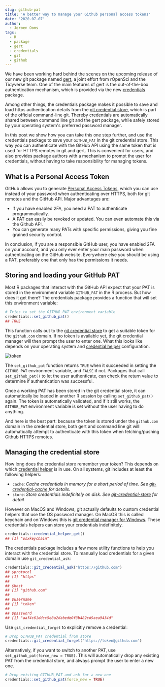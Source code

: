 ```yaml
---
slug: github-pat
title: 'A better way to manage your Github personal access tokens'
date: '2020-07-07'
author:
  - Jeroen Ooms
tags:
  - R
  - package
  - gert
  - credentials
  - git
  - github
---
```


We have been working hard behind the scenes on the upcoming release of our new git package named [gert](https://docs.ropensci.org/gert), a joint effort from rOpenSci and the Tidyverse team. One of the main features of gert is the out-of-the-box authentication mechanism, which is provided via the new [credentials](https://docs.ropensci.org/credentials/articles/intro.html) package.

Among other things, the credentials package makes it possible to save and load https authentication details from the [git credential store](https://git-scm.com/docs/git-credential-store), which is part of the official command-line git. Thereby credentials are automatically shared between command line git and the gert package, while safely stored by your operating system's preferred password manager.

In this post we show how you can take this one step further, and use the credentials package to save your `GITHUB_PAT` in the git credential store. This way you can authenticate with the GitHub API using the same token that is used for HTTPS remotes in git and gert. This is convenient for users, and also provides package authors with a mechanism to prompt the user for credentials, without having to take responsibility for managing tokens.


## What is a Personal Access Token

GitHub allows you to generate [Personal Access Tokens](https://github.com/settings/tokens), which you can use instead of your password when authenticating over HTTPS, both for git remotes and the GitHub API. Major advantages are:

 - If you have enabled 2FA, you need a PAT to authenticate programmatically.
 - A PAT can easily be revoked or updated. You can even automate this via the Github API.
 - You can generate many PATs with specific permissions, giving you fine grained security control.

In conclusion, if you are a responsible GitHub user, you have enabled 2FA on your account, and you only ever enter your main password when authenticating on the GitHub website. Everywhere else you should be using a PAT, preferably one that only has the permissions it needs.

## Storing and loading your GitHub PAT

Most R packages that interact with the GitHub API expect that your PAT is stored in the environment variable `GITHUB_PAT` in the R process. But how does it get there? The credentials package provides a function that will set this environment variable:

```r
# Tries to set the GITHUB_PAT environment variable
credentials::set_github_pat()
## TRUE
```

This function calls out to the [git credential store](https://git-scm.com/docs/git-credential-store) to get a suitable token for the `github.com` domain. If no token is available yet, the git credential manager will then prompt the user to enter one. What this looks like depends on your operating system and [credential helper](https://git-scm.com/docs/gitcredentials) configuration.

![token](https://i.imgur.com/cnJcRmw.png)


The `set_github_pat` function returns `TRUE` when it succeeded in setting the `GITHUB_PAT` environment variable, and `FALSE` if not. Packages that call `set_github_pat()` to let the user authenticate, can check the return value to determine if authentication was successful.

Once a working PAT has been stored in the git credential store, it can automatically be loaded in another R session by calling `set_github_pat()` again. The token is automatically validated, and if it still works, the `GITHUB_PAT` environment variable is set without the user having to do anything.

And here is the best part: because the token is stored under the `github.com` domain in the credential store, both gert and command line git will automatically attempt to authenticate with this token when fetching/pushing Github HTTPS remotes.

## Managing the credential store

How long does the credential store remember your token? This depends on which [credential helper](https://git-scm.com/docs/gitcredentials) is in use. On all systems, git includes at least the following helpers:

- `cache`: *Cache credentials in memory for a short period of time. See [git-credential-cache](https://git-scm.com/docs/git-credential-cache) for details.*
- `store`: *Store credentials indefinitely on disk. See [git-credential-store](https://git-scm.com/docs/git-credential-store) for detail*

However on MacOS and Windows, git actually defaults to custom credential helpers that use the OS password manager. On MacOS this is called keychain and on Windows this is [git credential manager for Windows](https://github.com/microsoft/Git-Credential-Manager-for-Windows). These credentials helpers can store your credentials indefinitely.


```r
credentials::credential_helper_get()
## [1] "osxkeychain"
```

The credentials package includes a few more utility functions to help you interact with the credential store. To manually load credentials for a given domain use `git_credential_ask`:

```r
credentials::git_credential_ask("https://github.com")
## $protocol
## [1] "https"
## 
## $host
## [1] "github.com"
## 
## $username
## [1] "token"
## 
## $password
## [1] "aaf4c61ddcc5e8a2dabede0f3b482cd9aea9434d"
```

Use `git_credential_forget` to explicitly remove a credential:


```r
# Drop GITHUB_PAT credential from store
credentials::git_credential_forget('https://token@github.com')
```

Alternatively, if you want to switch to another PAT, use `set_github_pat(force_new = TRUE)`. This will automatically drop any existing PAT from the credential store, and always prompt the user to enter a new one.

```r
# Drop existing GITHUB_PAT and ask for a new one
credentials::set_github_pat(force_new = TRUE)
```
